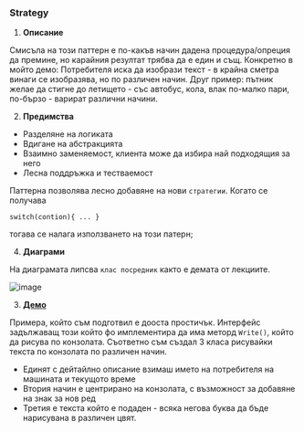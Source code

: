 ﻿### Strategy

1. __Описание__
 
 Смисъла на този паттерн е по-какъв начин дадена процедура/опреция да премине, но
 карайния резултат трябва да е един и същ. Конкретно в мойто демо: Потребителя 
 иска да изобрази текст - в крайна сметра винаги се изобразява, но по различен 
 начин. Друг пример: пътник желае да стигне до летището - със автобус, кола, влак
 по-малко пари, по-бързо - варират различни начини.

2. __Предимства__
 
 * Разделяне на логиката
 * Вдигане на абстракцията
 * Взаимно заменяемост, клиента може да избира най подходящия за него
 * Лесна поддръжка и тестваемост

 Паттерна позволява лесно добавяне на нови `стратегии`. Когато се получава
 
 ```if ... else if ... else if ...else if ... 
 switch(contion){ ... } 
 ```
 
 тогава се налага използването на този патерн;

4. __Диаграми__
 
 На диаграмата липсва `клас посредник` както е демата от лекциите. 

 ![image](url)

3. __[Демо](url)__

 Примера, който съм подготвил е дооста простичък. Интерфейс задължаващ този който
 фо имплементира да има меторд `Write()`, който да рисува по конзолата. Съответно
 съм създал 3 класа рисувайки текста по конзолата по различен начин. 

* Единят с дейтайлно описание взимаш името на потребителя на машината и текущото време
* Втория начин е центрирано на конзолата, с възможност за добавяне на знак за нов ред
* Третия е текста който е подаден - всяка негова буква да бъде нарисувана в различен цвят.
